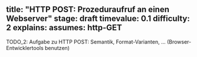 title: "HTTP POST: Prozeduraufruf an einen Webserver" 
stage: draft
timevalue: 0.1
difficulty: 2
explains: 
assumes: http-GET
---

TODO_2: Aufgabe zu HTTP POST: Semantik, Format-Varianten, ... (Browser-Entwicklertools benutzen) 